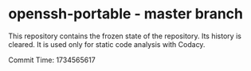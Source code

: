 # openssh-portable - master branch

This repository contains the frozen state of the repository.
Its history is cleared. It is used only for static code
analysis with Codacy.

Commit Time: 1734565617